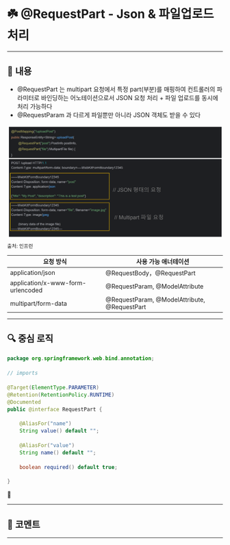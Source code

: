 # ☘️ @RequestPart - Json & 파일업로드 처리

---

## 📖 내용

- @RequestPart 는 multipart 요청에서 특정 part(부분)를 매핑하여 컨트롤러의 파라미터로 바인딩하는 어노테이션으로서 JSON 요청 처리 + 파일 업로드를 동시에 처리 가능하다
- @RequestParam 과 다르게 파일뿐만 아니라 JSON 객체도 받을 수 있다

![image_1.png](image_1.png)
<sub>출처: 인프런</sub>

| 요청 방식                             | 사용 가능 애너테이션                                  |
|-----------------------------------|----------------------------------------------|
| application/json                  | @RequestBody，@RequestPart                    |
| application/x-www-form-urlencoded | @RequestParam, @ModelAttribute               |
| multipart/form-data               | @RequestParam, @ModelAttribute, @RequestPart |

---

## 🔍 중심 로직

```java
package org.springframework.web.bind.annotation;

// imports

@Target(ElementType.PARAMETER)
@Retention(RetentionPolicy.RUNTIME)
@Documented
public @interface RequestPart {

	@AliasFor("name")
	String value() default "";

	@AliasFor("value")
	String name() default "";

	boolean required() default true;

}
```

📌

---

## 💬 코멘트

---
